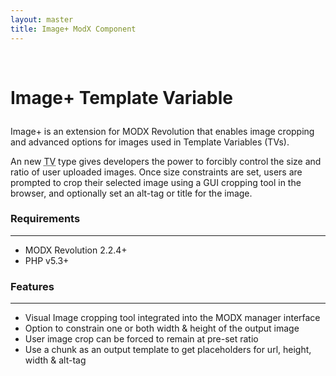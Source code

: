 ```yaml
---
layout: master
title: Image+ ModX Component
---
```


<div class="hidden-sm hidden-xs" style="height:4em;"></div>

<h1 class="hidden-lg" style="margin-top:0; margin-bottom:1em;">Image+ Template Variable</h1>

Image+ is an extension for MODX Revolution that enables image cropping and advanced
options for images used in Template Variables (TVs).

An new <abbr title="Template Variable">TV</abbr> type gives developers the power to forcibly control
the size and ratio of user uploaded images. Once size constraints are set, users
are prompted to crop their selected image using a GUI cropping tool in the browser,
and optionally set an alt-tag or title for the image.

<!--
<p class="row gallery">
    <a href="images/screenshot-1.png"
       rel="shadowbox[Screenshots]"
       class="col-md-3 col-xs-6">
        <img src="images/screenshot-1.png" class="img-thumbnail img-responsive" />
    </a>
    <a href="images/screenshot-2.png" rel="shadowbox[Screenshots]" class="col-md-3 col-xs-6">
        <img src="images/screenshot-2.png" class="img-thumbnail img-responsive" />
    </a>
    <a href="images/screenshot-1.png" rel="shadowbox[Screenshots]" class="col-md-3 col-xs-6">
        <img src="images/screenshot-1.png" class="img-thumbnail img-responsive" />
    </a>
    <a href="images/screenshot-1.png" rel="shadowbox[Screenshots]" class="col-md-3 col-xs-6">
        <img src="images/screenshot-1.png" class="img-thumbnail img-responsive" />
    </a>
</p>
-->


### Requirements
-------------------------------
* MODX Revolution 2.2.4+
* PHP v5.3+


### Features
-------------------------------
* Visual Image cropping tool integrated into the MODX manager interface
* Option to constrain one or both width & height of the output image
* User image crop can be forced to remain at pre-set ratio
* Use a chunk as an output template to get placeholders for url, height, width & alt-tag

